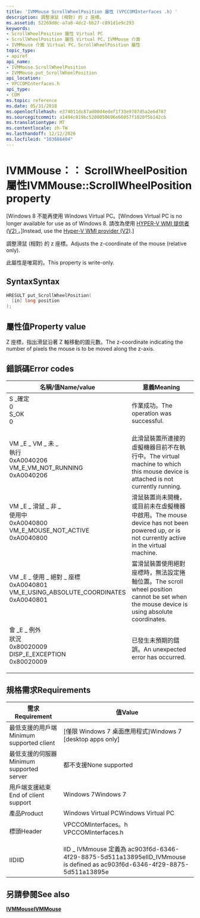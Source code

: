 ```yaml
---
title: 'IVMMouse ScrollWheelPosition 屬性 (VPCCOMInterfaces .h) '
description: 調整滑鼠 (相對) 的 z 座標。
ms.assetid: 52269d0c-a7a8-4dc2-bb27-c891d1e9c293
keywords:
- ScrollWheelPosition 屬性 Virtual PC
- ScrollWheelPosition 屬性 Virtual PC，IVMMouse 介面
- IVMMouse 介面 Virtual PC，ScrollWheelPosition 屬性
topic_type:
- apiref
api_name:
- IVMMouse.ScrollWheelPosition
- IVMMouse.put_ScrollWheelPosition
api_location:
- VPCCOMInterfaces.h
api_type:
- COM
ms.topic: reference
ms.date: 05/31/2018
ms.openlocfilehash: e374011dc87ad00d4edef1f33e9787d5a2e6d787
ms.sourcegitcommit: a1494c819bc5200050696e66057f1020f5b142cb
ms.translationtype: MT
ms.contentlocale: zh-TW
ms.lasthandoff: 12/12/2020
ms.locfileid: "103686404"
---
```

# <a name="ivmmousescrollwheelposition-property"></a><span data-ttu-id="329f7-106">IVMMouse：： ScrollWheelPosition 屬性</span><span class="sxs-lookup"><span data-stu-id="329f7-106">IVMMouse::ScrollWheelPosition property</span></span>

<span data-ttu-id="329f7-107">\[Windows 8 不能再使用 Windows Virtual PC。</span><span class="sxs-lookup"><span data-stu-id="329f7-107">\[Windows Virtual PC is no longer available for use as of Windows 8.</span></span> <span data-ttu-id="329f7-108">請改為使用 [HYPER-V WMI 提供者 (V2) ](/windows/desktop/HyperV_v2/windows-virtualization-portal)。\]</span><span class="sxs-lookup"><span data-stu-id="329f7-108">Instead, use the [Hyper-V WMI provider (V2)](/windows/desktop/HyperV_v2/windows-virtualization-portal).\]</span></span>

<span data-ttu-id="329f7-109">調整滑鼠 (相對) 的 z 座標。</span><span class="sxs-lookup"><span data-stu-id="329f7-109">Adjusts the z-coordinate of the mouse (relative only).</span></span>

<span data-ttu-id="329f7-110">此屬性是唯寫的。</span><span class="sxs-lookup"><span data-stu-id="329f7-110">This property is write-only.</span></span>

## <a name="syntax"></a><span data-ttu-id="329f7-111">Syntax</span><span class="sxs-lookup"><span data-stu-id="329f7-111">Syntax</span></span>


```C++
HRESULT put_ScrollWheelPosition(
  [in] long position
);
```



## <a name="property-value"></a><span data-ttu-id="329f7-112">屬性值</span><span class="sxs-lookup"><span data-stu-id="329f7-112">Property value</span></span>

<span data-ttu-id="329f7-113">Z 座標，指出滑鼠沿著 Z 軸移動的圖元數。</span><span class="sxs-lookup"><span data-stu-id="329f7-113">The z-coordinate indicating the number of pixels the mouse is to be moved along the z-axis.</span></span>

## <a name="error-codes"></a><span data-ttu-id="329f7-114">錯誤碼</span><span class="sxs-lookup"><span data-stu-id="329f7-114">Error codes</span></span>



| <span data-ttu-id="329f7-115">名稱/值</span><span class="sxs-lookup"><span data-stu-id="329f7-115">Name/value</span></span>                                                                                                                                                                     | <span data-ttu-id="329f7-116">意義</span><span class="sxs-lookup"><span data-stu-id="329f7-116">Meaning</span></span>                                                                                                 |
|--------------------------------------------------------------------------------------------------------------------------------------------------------------------------------|---------------------------------------------------------------------------------------------------------|
| <dl> <span data-ttu-id="329f7-117"><dt>S \_確定</dt> <dt>0</dt></span><span class="sxs-lookup"><span data-stu-id="329f7-117"><dt>S\_OK</dt> <dt>0</dt></span></span> </dl>                                        | <span data-ttu-id="329f7-118">作業成功。</span><span class="sxs-lookup"><span data-stu-id="329f7-118">The operation was successful.</span></span><br/>                                                                |
| <dl> <span data-ttu-id="329f7-119"><dt>VM \_E \_ VM \_ 未 \_ </dt>執行 <dt>0xA0040206</dt></span><span class="sxs-lookup"><span data-stu-id="329f7-119"><dt>VM\_E\_VM\_NOT\_RUNNING</dt> <dt>0xA0040206</dt></span></span> </dl>             | <span data-ttu-id="329f7-120">此滑鼠裝置所連接的虛擬機器目前不在執行中。</span><span class="sxs-lookup"><span data-stu-id="329f7-120">The virtual machine to which this mouse device is attached is not currently running.</span></span><br/>         |
| <dl> <span data-ttu-id="329f7-121"><dt>VM \_E \_ 滑鼠 \_ 非 \_ </dt>使用中 <dt>0xA0040800</dt></span><span class="sxs-lookup"><span data-stu-id="329f7-121"><dt>VM\_E\_MOUSE\_NOT\_ACTIVE</dt> <dt>0xA0040800</dt></span></span> </dl>           | <span data-ttu-id="329f7-122">滑鼠裝置尚未開機，或目前未在虛擬機器中啟用。</span><span class="sxs-lookup"><span data-stu-id="329f7-122">The mouse device has not been powered up, or is not currently active in the virtual machine.</span></span><br/> |
| <dl> <span data-ttu-id="329f7-123"><dt>VM \_E \_ 使用 \_ 絕對 \_ 座標</dt> <dt>0xA0040801</dt></span><span class="sxs-lookup"><span data-stu-id="329f7-123"><dt>VM\_E\_USING\_ABSOLUTE\_COORDINATES</dt> <dt>0xA0040801</dt></span></span> </dl> | <span data-ttu-id="329f7-124">當滑鼠裝置使用絕對座標時，無法設定捲軸位置。</span><span class="sxs-lookup"><span data-stu-id="329f7-124">The scroll wheel position cannot be set when the mouse device is using absolute coordinates.</span></span><br/> |
| <dl> <span data-ttu-id="329f7-125"><dt>會 \_E \_ 例外</dt>狀況 <dt>0x80020009</dt></span><span class="sxs-lookup"><span data-stu-id="329f7-125"><dt>DISP\_E\_EXCEPTION</dt> <dt>0x80020009</dt></span></span> </dl>                  | <span data-ttu-id="329f7-126">已發生未預期的錯誤。</span><span class="sxs-lookup"><span data-stu-id="329f7-126">An unexpected error has occurred.</span></span><br/>                                                            |



## <a name="requirements"></a><span data-ttu-id="329f7-127">規格需求</span><span class="sxs-lookup"><span data-stu-id="329f7-127">Requirements</span></span>



| <span data-ttu-id="329f7-128">需求</span><span class="sxs-lookup"><span data-stu-id="329f7-128">Requirement</span></span> | <span data-ttu-id="329f7-129">值</span><span class="sxs-lookup"><span data-stu-id="329f7-129">Value</span></span> |
|-------------------------------------|-----------------------------------------------------------------------------------------------|
| <span data-ttu-id="329f7-130">最低支援的用戶端</span><span class="sxs-lookup"><span data-stu-id="329f7-130">Minimum supported client</span></span><br/> | <span data-ttu-id="329f7-131">\[僅限 Windows 7 桌面應用程式\]</span><span class="sxs-lookup"><span data-stu-id="329f7-131">Windows 7 \[desktop apps only\]</span></span><br/>                                                    |
| <span data-ttu-id="329f7-132">最低支援的伺服器</span><span class="sxs-lookup"><span data-stu-id="329f7-132">Minimum supported server</span></span><br/> | <span data-ttu-id="329f7-133">都不支援</span><span class="sxs-lookup"><span data-stu-id="329f7-133">None supported</span></span><br/>                                                                     |
| <span data-ttu-id="329f7-134">用戶端支援結束</span><span class="sxs-lookup"><span data-stu-id="329f7-134">End of client support</span></span><br/>    | <span data-ttu-id="329f7-135">Windows 7</span><span class="sxs-lookup"><span data-stu-id="329f7-135">Windows 7</span></span><br/>                                                                          |
| <span data-ttu-id="329f7-136">產品</span><span class="sxs-lookup"><span data-stu-id="329f7-136">Product</span></span><br/>                  | <span data-ttu-id="329f7-137">Windows Virtual PC</span><span class="sxs-lookup"><span data-stu-id="329f7-137">Windows Virtual PC</span></span><br/>                                                                 |
| <span data-ttu-id="329f7-138">標頭</span><span class="sxs-lookup"><span data-stu-id="329f7-138">Header</span></span><br/>                   | <dl> <span data-ttu-id="329f7-139"><dt>VPCCOMInterfaces。h</dt></span><span class="sxs-lookup"><span data-stu-id="329f7-139"><dt>VPCCOMInterfaces.h</dt></span></span> </dl> |
| <span data-ttu-id="329f7-140">IID</span><span class="sxs-lookup"><span data-stu-id="329f7-140">IID</span></span><br/>                      | <span data-ttu-id="329f7-141">IID \_ IVMmouse 定義為 ac903f6d-6346-4f29-8875-5d511a13895e</span><span class="sxs-lookup"><span data-stu-id="329f7-141">IID\_IVMmouse is defined as ac903f6d-6346-4f29-8875-5d511a13895e</span></span><br/>                   |



## <a name="see-also"></a><span data-ttu-id="329f7-142">另請參閱</span><span class="sxs-lookup"><span data-stu-id="329f7-142">See also</span></span>

<dl> <dt>

[<span data-ttu-id="329f7-143">**IVMMouse**</span><span class="sxs-lookup"><span data-stu-id="329f7-143">**IVMMouse**</span></span>](ivmmouse.md)
</dt> </dl>

 

